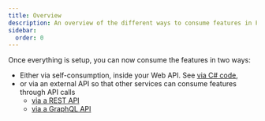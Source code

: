 ```yaml
---
title: Overview
description: An overview of the different ways to consume features in FeatureManagement.UI.
sidebar:
  order: 0
---
```


Once everything is setup, you can now consume the features in two ways:

- Either via self-consumption, inside your Web API. See [via C# code](./code.md),
- or via an external API so that other services can consume features through API calls
  - [via a REST API](./rest.md)
  - [via a GraphQL API](./graphql.md)
